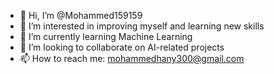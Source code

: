 - 👋 Hi, I’m @Mohammed159159
- 👀 I’m interested in improving myself and learning new skills
- 🌱 I’m currently learning Machine Learning
- 💞️ I’m looking to collaborate on AI-related projects
- 📫 How to reach me: mohammedhany300@gmail.com

<!---
Mohammed159159/Mohammed159159 is a ✨ special ✨ repository because its `README.md` (this file) appears on your GitHub profile.
You can click the Preview link to take a look at your changes.
--->
